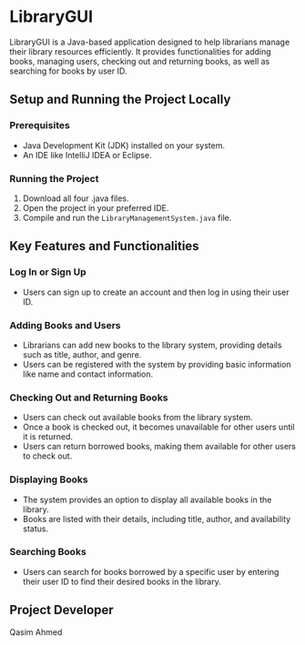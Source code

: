 # LibraryGUI
LibraryGUI is a Java-based application designed to help librarians manage their library resources efficiently. It provides functionalities for adding books, managing users, checking out and returning books, as well as searching for books by user ID.

## Setup and Running the Project Locally

### Prerequisites
- Java Development Kit (JDK) installed on your system.
- An IDE like IntelliJ IDEA or Eclipse.

### Running the Project
1. Download all four .java files.
2. Open the project in your preferred IDE.
3. Compile and run the `LibraryManagementSystem.java` file.

## Key Features and Functionalities

### Log In or Sign Up
- Users can sign up to create an account and then log in using their user ID.

### Adding Books and Users
- Librarians can add new books to the library system, providing details such as title, author, and genre.
- Users can be registered with the system by providing basic information like name and contact information.

### Checking Out and Returning Books
- Users can check out available books from the library system.
- Once a book is checked out, it becomes unavailable for other users until it is returned.
- Users can return borrowed books, making them available for other users to check out.

### Displaying Books
- The system provides an option to display all available books in the library.
- Books are listed with their details, including title, author, and availability status.

### Searching Books
- Users can search for books borrowed by a specific user by entering their user ID to find their desired books in the library.

## Project Developer
Qasim Ahmed
